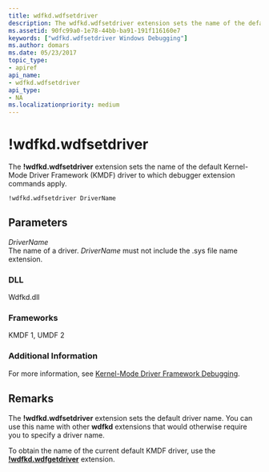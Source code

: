 ```yaml
---
title: wdfkd.wdfsetdriver
description: The wdfkd.wdfsetdriver extension sets the name of the default Kernel-Mode Driver Framework (KMDF) driver to which debugger extension commands apply.
ms.assetid: 90fc99a0-1e78-44bb-ba91-191f116160e7
keywords: ["wdfkd.wdfsetdriver Windows Debugging"]
ms.author: domars
ms.date: 05/23/2017
topic_type:
- apiref
api_name:
- wdfkd.wdfsetdriver
api_type:
- NA
ms.localizationpriority: medium
---
```


# !wdfkd.wdfsetdriver


The **!wdfkd.wdfsetdriver** extension sets the name of the default Kernel-Mode Driver Framework (KMDF) driver to which debugger extension commands apply.

```dbgcmd
!wdfkd.wdfsetdriver DriverName
```

## <span id="Parameters"></span><span id="parameters"></span><span id="PARAMETERS"></span>Parameters


<span id="_______DriverName______"></span><span id="_______drivername______"></span><span id="_______DRIVERNAME______"></span> *DriverName*   
The name of a driver. *DriverName* must not include the .sys file name extension.

### <span id="DLL"></span><span id="dll"></span>DLL

Wdfkd.dll

### <span id="Frameworks"></span><span id="frameworks"></span><span id="FRAMEWORKS"></span>Frameworks

KMDF 1, UMDF 2

### <span id="Additional_Information"></span><span id="additional_information"></span><span id="ADDITIONAL_INFORMATION"></span>Additional Information

For more information, see [Kernel-Mode Driver Framework Debugging](kernel-mode-driver-framework-debugging.md).

Remarks
-------

The **!wdfkd.wdfsetdriver** extension sets the default driver name. You can use this name with other **wdfkd** extensions that would otherwise require you to specify a driver name.

To obtain the name of the current default KMDF driver, use the [**!wdfkd.wdfgetdriver**](-wdfkd-wdfgetdriver.md) extension.

 

 





